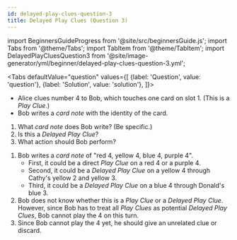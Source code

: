 ```yaml
---
id: delayed-play-clues-question-3
title: Delayed Play Clues (Question 3)
---
```


import BeginnersGuideProgress from '@site/src/beginnersGuide.js';
import Tabs from '@theme/Tabs';
import TabItem from '@theme/TabItem';
import DelayedPlayCluesQuestion3 from '@site/image-generator/yml/beginner/delayed-play-clues-question-3.yml';

<BeginnersGuideProgress id="delayed-play-clues-question-3" />

<!-- lint disable no-undefined-references -->

<Tabs
  defaultValue="question"
  values={[
    {label: 'Question', value: 'question'},
    {label: 'Solution', value: 'solution'},
  ]}>
<TabItem value="question">

- Alice clues number 4 to Bob, which touches one card on slot 1. (This is a *Play Clue*.)
- Bob writes a *card note* with the identity of the card.

1. What *card note* does Bob write? (Be specific.)
2. Is this a *Delayed Play Clue*?
3. What action should Bob perform?

</TabItem>
<TabItem value="solution">

1. Bob writes a *card note* of "red 4, yellow 4, blue 4, purple 4".
    - First, it could be a direct *Play Clue* on a red 4 or a purple 4.
    - Second, it could be a *Delayed Play Clue* on a yellow 4 through Cathy's yellow 2 and yellow 3.
    - Third, it could be a *Delayed Play Clue* on a blue 4 through Donald's blue 3.
2. Bob does not know whether this is a *Play Clue* or a *Delayed Play Clue*. However, since Bob has to treat all *Play Clues* as potential *Delayed Play Clues*, Bob cannot play the 4 on this turn.
3. Since Bob cannot play the 4 yet, he should give an unrelated clue or discard.

</TabItem>
</Tabs>

<DelayedPlayCluesQuestion3 />
